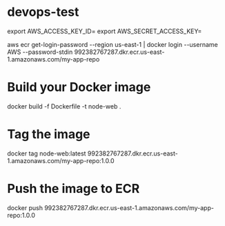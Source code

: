# devops-test

export AWS_ACCESS_KEY_ID=
export AWS_SECRET_ACCESS_KEY=

aws ecr get-login-password --region us-east-1 | docker login --username AWS --password-stdin 992382767287.dkr.ecr.us-east-1.amazonaws.com/my-app-repo

# Build your Docker image
docker build -f Dockerfile -t node-web .

# Tag the image
docker tag node-web:latest 992382767287.dkr.ecr.us-east-1.amazonaws.com/my-app-repo:1.0.0

# Push the image to ECR
docker push 992382767287.dkr.ecr.us-east-1.amazonaws.com/my-app-repo:1.0.0